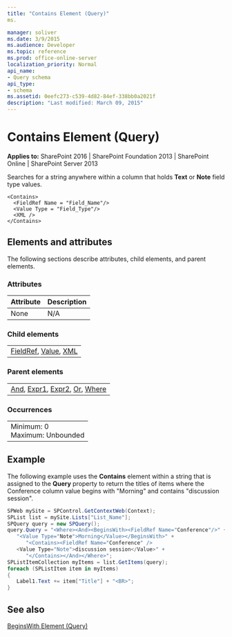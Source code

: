 ```yaml
---
title: "Contains Element (Query)"
ms.

manager: soliver
ms.date: 3/9/2015
ms.audience: Developer
ms.topic: reference
ms.prod: office-online-server
localization_priority: Normal
api_name:
- Query schema
api_type:
- schema
ms.assetid: 0eefc273-c539-4d82-84ef-338bb0a2021f
description: "Last modified: March 09, 2015"
---
```


# Contains Element (Query)

 
  
 **Applies to:** SharePoint 2016 | SharePoint Foundation 2013 | SharePoint Online | SharePoint Server 2013
  
Searches for a string anywhere within a column that holds **Text** or **Note** field type values. 
  
```
<Contains>
  <FieldRef Name = "Field_Name"/>
  <Value Type = "Field_Type"/>
  <XML />
</Contains>
```

## Elements and attributes

The following sections describe attributes, child elements, and parent elements.

### Attributes

|**Attribute**|**Description**|
|:-----|:-----|
|None  <br/> |N/A  <br/> |
   
### Child elements

||
|:-----|
|[FieldRef](fieldref-element-query.md), [Value](value-element-query.md), [XML](xml-element.md)|
   
### Parent elements

||
|:-----|
|[And](and-element-query.md), [Expr1](expr1-element-view.md), [Expr2](expr2-element-view.md), [Or](or-element-query.md), [Where](writesecurity-element.md)|
   
### Occurrences

||
|:-----|
|Minimum: 0  <br/> Maximum: Unbounded  <br/> |
   
## Example

The following example uses the **Contains** element within a string that is assigned to the **Query** property to return the titles of items where the Conference column value begins with "Morning" and contains "discussion session". 
  
```cs
SPWeb mySite = SPControl.GetContextWeb(Context);
SPList list = mySite.Lists["List_Name"];
SPQuery query = new SPQuery();
query.Query = "<Where><And><BeginsWith><FieldRef Name="Conference"/>" + 
   "<Value Type="Note">Morning</Value></BeginsWith>" + 
      "<Contains><FieldRef Name="Conference" />
   <Value Type="Note">discussion session</Value>" + 
      "</Contains></And></Where>";
SPListItemCollection myItems = list.GetItems(query);
foreach (SPListItem item in myItems)
{
   Label1.Text += item["Title"] + "<BR>";
}
```

## See also



[BeginsWith Element (Query)](beginswith-element-query.md)


